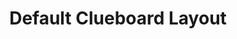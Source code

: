 ---
layout: layouts/keymapdb_entry.njk
OS: []
keymapAuthor: manofinterests
firmware: QMK
hasHomeRowMods: False
hasLetterOnThumb: False
hasVerticalCombos: False
keymapImage: http://i.imgur.com/7Capi8W.png
imageDate: idk
keyCount: 66
keyboard: Clueboard 66%
baseLayouts: ["QWERTY"]
languages: ['English']
layerCount: 3
title: "Default Clueboard Layout"
isSplit: False
stagger: row
summary: 
keymapUrl: https://github.com/manofinterests/qmk_firmware/tree/master/keyboards/clueboard/66/keymaps/manofinterests
writeup: https://github.com/manofinterests/qmk_firmware/tree/master/keyboards/clueboard/66/keymaps/manofinterests/readme.md
---